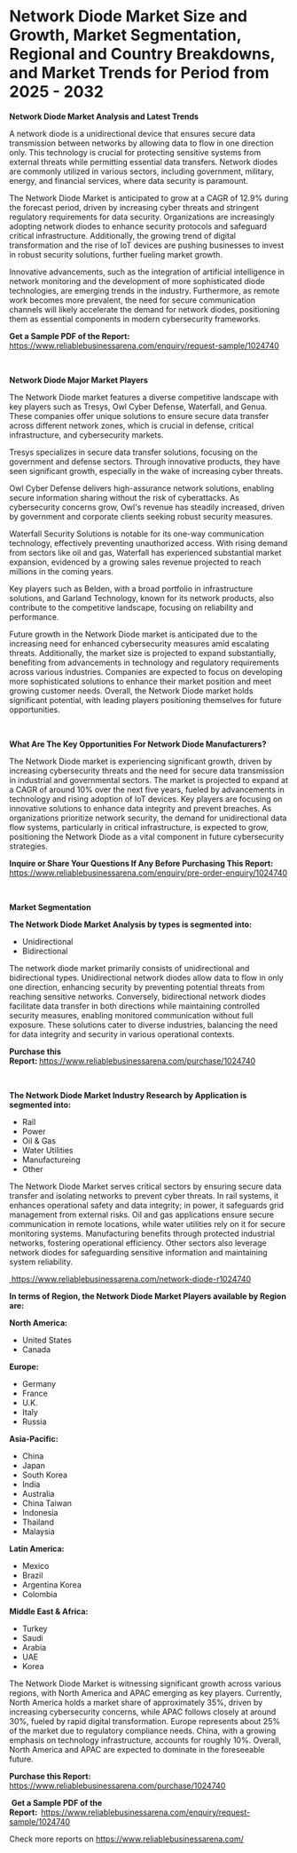 <p><h1>Network Diode Market Size and Growth, Market Segmentation, Regional and Country Breakdowns, and Market Trends for Period from 2025 -  2032</h1></p><p><strong>Network Diode Market Analysis and Latest Trends</strong></p>
<p><p>A network diode is a unidirectional device that ensures secure data transmission between networks by allowing data to flow in one direction only. This technology is crucial for protecting sensitive systems from external threats while permitting essential data transfers. Network diodes are commonly utilized in various sectors, including government, military, energy, and financial services, where data security is paramount.</p><p>The Network Diode Market is anticipated to grow at a CAGR of 12.9% during the forecast period, driven by increasing cyber threats and stringent regulatory requirements for data security. Organizations are increasingly adopting network diodes to enhance security protocols and safeguard critical infrastructure. Additionally, the growing trend of digital transformation and the rise of IoT devices are pushing businesses to invest in robust security solutions, further fueling market growth.</p><p>Innovative advancements, such as the integration of artificial intelligence in network monitoring and the development of more sophisticated diode technologies, are emerging trends in the industry. Furthermore, as remote work becomes more prevalent, the need for secure communication channels will likely accelerate the demand for network diodes, positioning them as essential components in modern cybersecurity frameworks.</p></p>
<p><strong>Get a Sample PDF of the Report:&nbsp;</strong> <a href="https://www.reliablebusinessarena.com/enquiry/request-sample/1024740?utm_campaign=1990&utm_medium=2&utm_source=Github&utm_content=ia&utm_term=06032025&utm_id=network-diode">https://www.reliablebusinessarena.com/enquiry/request-sample/1024740</a></p>
<p>&nbsp;</p>
<p><strong>Network Diode Major Market Players</strong></p>
<p><p>The Network Diode market features a diverse competitive landscape with key players such as Tresys, Owl Cyber Defense, Waterfall, and Genua. These companies offer unique solutions to ensure secure data transfer across different network zones, which is crucial in defense, critical infrastructure, and cybersecurity markets.</p><p>Tresys specializes in secure data transfer solutions, focusing on the government and defense sectors. Through innovative products, they have seen significant growth, especially in the wake of increasing cyber threats.</p><p>Owl Cyber Defense delivers high-assurance network solutions, enabling secure information sharing without the risk of cyberattacks. As cybersecurity concerns grow, Owl's revenue has steadily increased, driven by government and corporate clients seeking robust security measures.</p><p>Waterfall Security Solutions is notable for its one-way communication technology, effectively preventing unauthorized access. With rising demand from sectors like oil and gas, Waterfall has experienced substantial market expansion, evidenced by a growing sales revenue projected to reach millions in the coming years.</p><p>Key players such as Belden, with a broad portfolio in infrastructure solutions, and Garland Technology, known for its network products, also contribute to the competitive landscape, focusing on reliability and performance.</p><p>Future growth in the Network Diode market is anticipated due to the increasing need for enhanced cybersecurity measures amid escalating threats. Additionally, the market size is projected to expand substantially, benefiting from advancements in technology and regulatory requirements across various industries. Companies are expected to focus on developing more sophisticated solutions to enhance their market position and meet growing customer needs. Overall, the Network Diode market holds significant potential, with leading players positioning themselves for future opportunities.</p></p>
<p>&nbsp;</p>
<p><strong>What Are The Key Opportunities For Network Diode Manufacturers?</strong></p>
<p><p>The Network Diode market is experiencing significant growth, driven by increasing cybersecurity threats and the need for secure data transmission in industrial and governmental sectors. The market is projected to expand at a CAGR of around 10% over the next five years, fueled by advancements in technology and rising adoption of IoT devices. Key players are focusing on innovative solutions to enhance data integrity and prevent breaches. As organizations prioritize network security, the demand for unidirectional data flow systems, particularly in critical infrastructure, is expected to grow, positioning the Network Diode as a vital component in future cybersecurity strategies.</p></p>
<p><strong>Inquire or Share Your Questions If Any Before Purchasing This Report:</strong> <a href="https://www.reliablebusinessarena.com/enquiry/pre-order-enquiry/1024740?utm_campaign=1990&utm_medium=2&utm_source=Github&utm_content=ia&utm_term=06032025&utm_id=network-diode">https://www.reliablebusinessarena.com/enquiry/pre-order-enquiry/1024740</a></p>
<p>&nbsp;</p>
<p><strong>Market Segmentation</strong></p>
<p><strong>The Network Diode Market Analysis by types is segmented into:</strong></p>
<p><ul><li>Unidirectional</li><li>Bidirectional</li></ul></p>
<p><p>The network diode market primarily consists of unidirectional and bidirectional types. Unidirectional network diodes allow data to flow in only one direction, enhancing security by preventing potential threats from reaching sensitive networks. Conversely, bidirectional network diodes facilitate data transfer in both directions while maintaining controlled security measures, enabling monitored communication without full exposure. These solutions cater to diverse industries, balancing the need for data integrity and security in various operational contexts.</p></p>
<p><strong>Purchase this Report:&nbsp;</strong><a href="https://www.reliablebusinessarena.com/purchase/1024740?utm_campaign=1990&utm_medium=2&utm_source=Github&utm_content=ia&utm_term=06032025&utm_id=network-diode">https://www.reliablebusinessarena.com/purchase/1024740</a></p>
<p>&nbsp;</p>
<p><strong>The Network Diode Market Industry Research by Application is segmented into:</strong></p>
<p><ul><li>Rail</li><li>Power</li><li>Oil & Gas</li><li>Water Utilities</li><li>Manufactureing</li><li>Other</li></ul></p>
<p><p>The Network Diode Market serves critical sectors by ensuring secure data transfer and isolating networks to prevent cyber threats. In rail systems, it enhances operational safety and data integrity; in power, it safeguards grid management from external risks. Oil and gas applications ensure secure communication in remote locations, while water utilities rely on it for secure monitoring systems. Manufacturing benefits through protected industrial networks, fostering operational efficiency. Other sectors also leverage network diodes for safeguarding sensitive information and maintaining system reliability.</p></p>
<p><a href="https://www.reliablebusinessarena.com/network-diode-r1024740?utm_campaign=1990&utm_medium=2&utm_source=Github&utm_content=ia&utm_term=06032025&utm_id=network-diode">&nbsp;https://www.reliablebusinessarena.com/network-diode-r1024740</a></p>
<p><strong>In terms of Region, the Network Diode Market Players available by Region are:</strong></p>
<p>
    <p> <strong> North America: </strong>
        <ul>
            <li>United States</li>
            <li>Canada</li>
        </ul>
        </p> 
    <p> <strong> Europe: </strong>
        <ul>
            <li>Germany</li>
            <li>France</li>
            <li>U.K.</li>
            <li>Italy</li>
            <li>Russia</li>
        </ul>
        </p> 
    <p> <strong> Asia-Pacific: </strong>
        <ul>
            <li>China</li>
            <li>Japan</li>
            <li>South Korea</li>
            <li>India</li>
            <li>Australia</li>
            <li>China Taiwan</li>
            <li>Indonesia</li>
            <li>Thailand</li>
            <li>Malaysia</li>
        </ul>
        </p> 
    <p> <strong> Latin America: </strong>
        <ul>
            <li>Mexico</li>
            <li>Brazil</li>
            <li>Argentina Korea</li>
            <li>Colombia</li>
        </ul>
        </p> 
    <p> <strong> Middle East & Africa: </strong>
        <ul>
            <li>Turkey</li>
            <li>Saudi</li>
            <li>Arabia</li>
            <li>UAE</li>
            <li>Korea</li>
        </ul>
    </p>
    </p>
<p><p>The Network Diode Market is witnessing significant growth across various regions, with North America and APAC emerging as key players. Currently, North America holds a market share of approximately 35%, driven by increasing cybersecurity concerns, while APAC follows closely at around 30%, fueled by rapid digital transformation. Europe represents about 25% of the market due to regulatory compliance needs. China, with a growing emphasis on technology infrastructure, accounts for roughly 10%. Overall, North America and APAC are expected to dominate in the foreseeable future.</p></p>
<p><strong>Purchase this Report: </strong><a href="https://www.reliablebusinessarena.com/purchase/1024740?utm_campaign=1990&utm_medium=2&utm_source=Github&utm_content=ia&utm_term=06032025&utm_id=network-diode">https://www.reliablebusinessarena.com/purchase/1024740</a></p>
<p>&nbsp;<strong>Get a Sample PDF of the Report:&nbsp;&nbsp;</strong><a href="https://www.reliablebusinessarena.com/enquiry/request-sample/1024740?utm_campaign=1990&utm_medium=2&utm_source=Github&utm_content=ia&utm_term=06032025&utm_id=network-diode">https://www.reliablebusinessarena.com/enquiry/request-sample/1024740</a></p>
<p><strong></strong></p>
<p>Check more reports on <a href="https://www.reliablebusinessarena.com/?utm_campaign=1990&utm_medium=2&utm_source=Github&utm_content=ia&utm_term=06032025&utm_id=network-diode">https://www.reliablebusinessarena.com/</a></p>